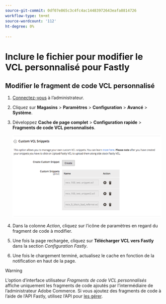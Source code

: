 ```yaml
---
source-git-commit: 0df07e865c3c4fc4ac14483972643eafa8814726
workflow-type: tm+mt
source-wordcount: '112'
ht-degree: 0%

---
```

# Inclure le fichier pour modifier le VCL personnalisé pour Fastly

## Modifier le fragment de code VCL personnalisé

1. [Connectez-vous](/help/get-started/onboarding.md#access-your-admin-panel) à l’administrateur.

1. Cliquez sur **Magasins** > **Paramètres** > **Configuration** > **Avancé** > **Système**.

1. Développez **Cache de page complet** > **Configuration rapide** > **Fragments de code VCL personnalisés**.

   ![Gestion des fragments de code VCL personnalisés](/help/assets/cdn/fastly-manage-snippets.png)

1. Dans la colonne _Action_, cliquez sur l’icône de paramètres en regard du fragment de code à modifier.

1. Une fois la page rechargée, cliquez sur **Télécharger VCL vers Fastly** dans la section _Configuration Fastly_.

1. Une fois le chargement terminé, actualisez le cache en fonction de la notification en haut de la page.

>[!WARNING]
>
>L’option d’interface utilisateur _Fragments de code VCL personnalisés_ affiche uniquement les fragments de code ajoutés par l’intermédiaire de l’administrateur Adobe Commerce. Si vous ajoutez des fragments de code à l’aide de l’API Fastly, utilisez l’API pour [les gérer](/help/cloud-guide/cdn/fastly-vcl-custom-snippets.md#manage-custom-vcl-snippets-using-the-api).
